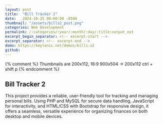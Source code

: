 ```yaml
---
layout: post
title:  "Bill Tracker 2"
date:   2024-10-25 00:00:00 -0500
thumbnail: "/assets/bills2_post.png"
categories: Web Development
permalink: /:categories/:year/:month/:day/:title:output_ext
excerpt_begin_separator: <!-- excerpt-start -->
excerpt_separator: <!-- excerpt-end -->
demo: https://keytonic.net/demos/bills.v2
github:
---
```

{% comment %} 
    Thumbnails are 200x112, 16:9
    900x504 -> 200x112 ctrl + shift p
{% endcomment %}

## Bill Tracker 2
<!-- excerpt-start -->
This project provides a reliable, user-friendly tool for tracking and managing personal bills. Using PHP and MySQL for secure data handling, JavaScript for interactivity, and HTML/CSS with Bootstrap for responsive design, it offers a seamless, versatile experience for organizing finances on both desktop and mobile devices.<!-- excerpt-end -->